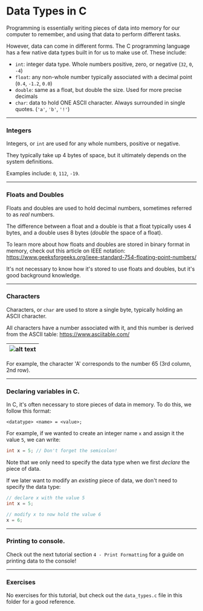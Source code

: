 # Data Types in C

Programming is essentially writing pieces of data into memory for our computer to remember, and using that data to perform different tasks.

However, data can come in different forms. The C programming language has a few native data types built in for us to make use of. These include:

- ```int```: integer data type. Whole numbers positive, zero, or negative (```32```, ```0```, ```-4```)
- ```float```: any non-whole number typically associated with a decimal point (```0.4```, ```-1.2```, ```0.0```)
- ```double```: same as a float, but double the size. Used for more precise decimals
- ```char```: data to hold ONE ASCII character. Always surrounded in single quotes. (```'a'```, ```'b'```, ```'!'```)

---

### Integers

Integers, or ```int``` are used for any whole numbers, positive or negative.

They typically take up 4 bytes of space, but it ultimately depends on the system definitions.

Examples include: ```0```, ```112```, ```-19```.

---

### Floats and Doubles

Floats and doubles are used to hold decimal numbers, sometimes referred to as _real_ numbers.

The difference between a float and a double is that a float typically uses 4 bytes, and a double uses 8 bytes (_double_ the space of a float).

To learn more about how floats and doubles are stored in binary format in memory, check out this article on IEEE notation: https://www.geeksforgeeks.org/ieee-standard-754-floating-point-numbers/

It's not necessary to know how it's stored to use floats and doubles, but it's good background knowledge.

---

### Characters

Characters, or ```char``` are used to store a single byte, typically holding an ASCII character.

All characters have a number associated with it, and this number is derived from the ASCII table: https://www.asciitable.com/

| ![alt text](https://www.asciitable.com/asciifull.gif "Navigating to the folder with my C file") |
|:--:|

For example, the character 'A' corresponds to the number 65 (3rd column, 2nd row).

---

### Declaring variables in C.

In C, it's often necessary to store pieces of data in memory. To do this, we follow this format:

```
<datatype> <name> = <value>;
```

For example, if we wanted to create an integer name ```x``` and assign it the value ```5```, we can write:

```C
int x = 5; // Don't forget the semicolon!
```

Note that we only need to specify the data type when we first _declare_ the piece of data.

If we later want to modify an _existing_ piece of data, we don't need to specify the data type:

```C
// declare x with the value 5
int x = 5;

// modify x to now hold the value 6
x = 6;
```

---

### Printing to console.

Check out the next tutorial section ```4 - Print Formatting``` for a guide on printing data to the console!

---

### Exercises

No exercises for this tutorial, but check out the ```data_types.c``` file in this folder for a good reference.
